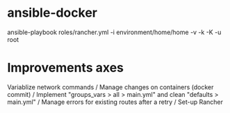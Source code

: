 # ansible-docker
ansible-playbook roles/rancher.yml -i environment/home/home -v -k -K -u root

# Improvements axes
Variablize network commands /
Manage changes on containers (docker commit) /
Implement "groups_vars > all > main.yml" and clean "defaults > main.yml" /
Manage errors for existing routes after a retry /
Set-up Rancher
